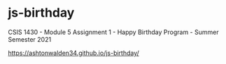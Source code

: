 # js-birthday
CSIS 1430 - Module 5 Assignment 1 - Happy Birthday Program - Summer Semester 2021


https://ashtonwalden34.github.io/js-birthday/